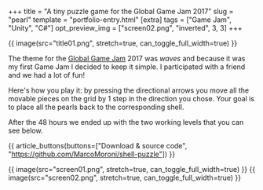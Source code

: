 +++
title = "A tiny puzzle game for the Global Game Jam 2017"
slug = "pearl"
template = "portfolio-entry.html"
[extra]
tags = ["Game Jam", "Unity", "C#"]
opt_preview_img = ["screen02.png", "inverted", 3, 3]
+++

{{ image(src="title01.png", stretch=true, can_toggle_full_width=true) }}

The theme for the [Global Game Jam](https://globalgamejam.org/) 2017 was *waves* and because it was my first Game Jam I decided to keep it simple. I participated with a friend and we had a lot of fun!

Here's how you play it: by pressing the directional arrows you move all the movable pieces on the grid by 1 step in the direction you chose. Your goal is to place all the pearls back to the corresponding shell.

After the 48 hours we ended up with the two working levels that you can see below.

{{ article_buttons(buttons=["Download & source code", "https://github.com/MarcoMoroni/shell-puzzle"]) }}

{{ image(src="screen01.png", stretch=true, can_toggle_full_width=true) }}
{{ image(src="screen02.png", stretch=true, can_toggle_full_width=true) }}
